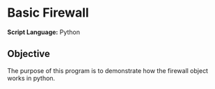 # Basic Firewall
**Script Language:** Python

## Objective
The purpose of this program is to demonstrate how the firewall object works in python. 


